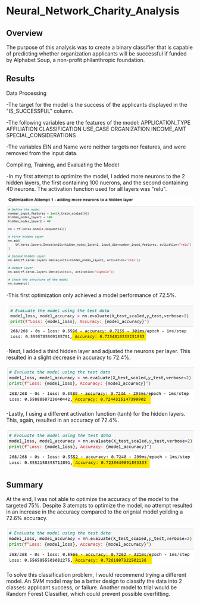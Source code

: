 # Neural_Network_Charity_Analysis

## Overview
The purpose of this analysis was to create a binary classifier that is capable of predicting whether organization applicants will be successful if funded by Alphabet Soup, a non-profit philanthropic foundation.

## Results
Data Processing

-The target for the model is the success of the applicants displayed in the "IS_SUCCESSFUL" column.

-The following variables are the features of the model:
    APPLICATION_TYPE
    AFFILIATION
    CLASSIFICATION
    USE_CASE
    ORGANIZATION
    INCOME_AMT
    SPECIAL_CONSIDERATIONS

-The variables EIN and Name were neither targets nor features, and were removed from the input data.

Compiling, Training, and Evaluating the Model

-In my first attempt to optimize the model, I added more neurons to the 2 hidden layers, the first containing 100 nuerons, and the second containing 40 neurons. The activation function used for all layers was "relu".

![picture alt](https://github.com/ChristinaGalley/Neural_Network_Charity_Analysis/blob/main/Resources/adding_neurons.png)

-This first optimization only achieved a model performance of 72.5%.

![picture alt](https://github.com/ChristinaGalley/Neural_Network_Charity_Analysis/blob/main/Resources/attempt_1_accuracy.png)

-Next, I added a third hidden layer and adjusted the neurons per layer. This resulted in a slight decrease in accuracy to 72.4%.

![picture alt](https://github.com/ChristinaGalley/Neural_Network_Charity_Analysis/blob/main/Resources/attempt_2_accuracy.png)

-Lastly, I using a different activation function (tanh) for the hidden layers. This, again, resulted in an accuracy of 72.4%.

![picture alt](https://github.com/ChristinaGalley/Neural_Network_Charity_Analysis/blob/main/Resources/attempt_3_accuracy.png)

## Summary
At the end, I was not able to optimize the accuracy of the model to the targeted 75%. Despite 3 atempts to optimize the model, no attempt resulted in an increase in the accuracy compared to the orignial model yeilding a 72.6% accuracy.

![picture alt](https://github.com/ChristinaGalley/Neural_Network_Charity_Analysis/blob/main/Resources/original_model_accuracy.png)

To solve this classification problem, I would recommend trying a different model. An SVM model may be a better design to classify the data into 2 classes: applicant success, or failure. Another model to trial would be Random Forest Classifier, which could prevent possible overfitting.
